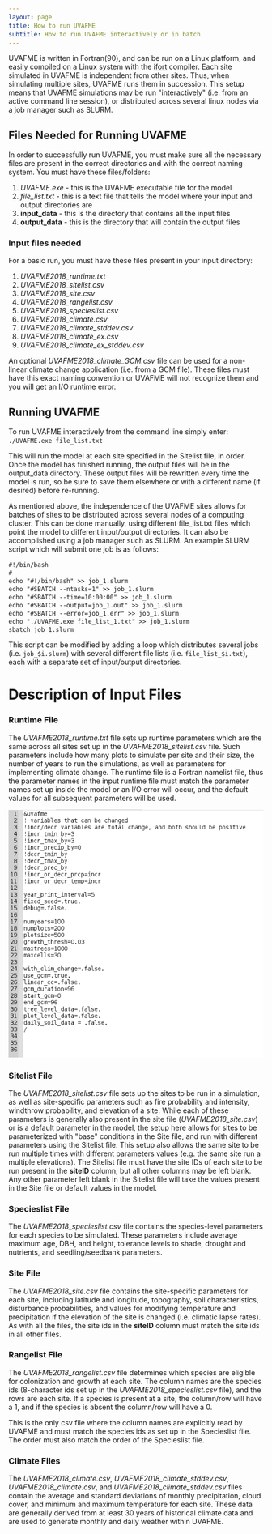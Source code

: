 ```yaml
---
layout: page
title: How to run UVAFME
subtitle: How to run UVAFME interactively or in batch
---
```


UVAFME is written in Fortran(90), and can be run on a Linux platform, and easily compiled on a Linux system with the [ifort](https://software.intel.com/en-us/fortran-compilers) compiler. Each site simulated in UVAFME is independent from other sites. Thus, when simulating multiple sites, UVAFME runs them in succession. This setup means that UVAFME simulations may be run "interactively" (i.e. from an active command line session), or distributed across several linux nodes via a job manager such as SLURM.

## Files Needed for Running UVAFME

In order to successfully run UVAFME, you must make sure all the necessary files are
present in the correct directories and with the correct naming system. You must have
these files/folders:

1. *UVAFME.exe* - this is the UVAFME executable file for the model
2. *file_list.txt* - this is a text file that tells the model where your input and
output directories are
3. **input_data** - this is the directory that contains all the input files
4. **output_data** - this is the directory that will contain the output files

### Input files needed

For a basic run, you must have these files present in your input directory:

1. *UVAFME2018_runtime.txt*
2. *UVAFME2018_sitelist.csv*
3. *UVAFME2018_site.csv*
4. *UVAFME2018_rangelist.csv*
5. *UVAFME2018_specieslist.csv*
6. *UVAFME2018_climate.csv*
7. *UVAFME2018_climate_stddev.csv*
8. *UVAFME2018_climate_ex.csv*
9. *UVAFME2018_climate_ex_stddev.csv*

An optional *UVAFME2018_climate_GCM.csv* file can be used for a non-linear climate change application (i.e. from a GCM file). These files must have this exact naming convention or UVAFME will not recognize them and
you will get an I/O runtime error.

## Running UVAFME

To run UVAFME interactively from the command line simply enter: `./UVAFME.exe file_list.txt`

This will run the model at each site specified in the Sitelist file, in order. Once the
model has finished running, the output files will be in the output_data directory. These
output files will be rewritten every time the model is run, so be sure to save them
elsewhere or with a different name (if desired) before re-running.

As mentioned above, the independence of the UVAFME sites allows for batches of sites to
be distributed across several nodes of a computing cluster. This can be done manually,
using different file_list.txt files which point the model to different input/output
directories. It can also be accomplished using a job manager such as SLURM. An example
SLURM script which will submit one job is as follows:

~~~~~
#!/bin/bash
#
echo "#!/bin/bash" >> job_1.slurm
echo "#SBATCH --ntasks=1" >> job_1.slurm
echo "#SBATCH --time=10:00:00" >> job_1.slurm
echo "#SBATCH --output=job_1.out" >> job_1.slurm
echo "#SBATCH --error=job_1.err" >> job_1.slurm
echo "./UVAFME.exe file_list_1.txt" >> job_1.slurm
sbatch job_1.slurm
~~~~~

This script can be modified by adding a loop which distributes several jobs (i.e. `job_$i.slurm`) with several different file lists (i.e. `file_list_$i.txt`), each with a separate set of input/output directories.

# Description of Input Files

### Runtime File

The _UVAFME2018_runtime.txt_ file sets up runtime parameters which are the same across all sites set up in the _UVAFME2018_sitelist.csv_ file. Such parameters include how many plots to simulate per site and their size, the number of years to run the simulations, as well as parameters for implementing climate change. The runtime file is a Fortran namelist file, thus the parameter names in the input runtime file must match the parameter names set up inside the model or an I/O error will occur, and the default values for all subsequent parameters will be used.

![RuntimeFile](img/UVAFME_Runtime.png)

### Sitelist File

The *UVAFME2018_sitelist.csv* file sets up the sites to be run in a simulation, as well as site-specific parameters such as fire probability and intensity, windthrow probability, and elevation of a site. While each of these parameters is generally also present in the site file (*UVAFME2018_site.csv*) or is a default parameter in the model, the setup here allows for sites to be parameterized with "base" conditions in the Site file, and run with different parameters using the Sitelist file. This setup also allows the same site to be run multiple times with different parameters values (e.g. the same site run a multiple elevations). The Sitelist file must have the site IDs of each site to be run present in the **siteID** column, but all other columns may be left blank. Any other parameter left blank in the Sitelist file will take the values present in the Site file or default values in the model.

### Specieslist File

The _UVAFME2018_specieslist.csv_ file contains the species-level parameters for each species to be simulated. These parameters include average maximum age, DBH, and height, tolerance levels to shade, drought and nutrients, and seedling/seedbank parameters.

### Site File

The _UVAFME2018_site.csv_ file contains the site-specific parameters for each site, including latitude and longitude, topography, soil characteristics, disturbance probabilities, and values for modifying temperature and precipitation if the elevation of the site is changed (i.e. climatic lapse rates). As with all the files, the site ids in the **siteID** column must match the site ids in all other files.

### Rangelist File

The _UVAFME2018_rangelist.csv_ file determines which species are eligible for colonization and growth at each site. The column names are the species ids (8-character ids set up in the _UVAFME2018_specieslist.csv_ file), and the rows are each site. If a species is present at a site, the column/row will have a 1, and if the species is absent the column/row will have a 0.

This is the only csv file where the column names are explicitly read by UVAFME and must match the species ids as set up in the Specieslist file. The order must also match the order of the Specieslist file.

### Climate Files

The _UVAFME2018_climate.csv_, _UVAFME2018_climate_stddev.csv_, _UVAFME2018_climate.csv_, and _UVAFME2018_climate_stddev.csv_ files contain the average and standard deviations of monthly precipitation, cloud cover, and minimum and maximum temperature for each site. These data are generally derived from at least 30 years of historical climate data and are used to generate monthly and daily weather within UVAFME.
